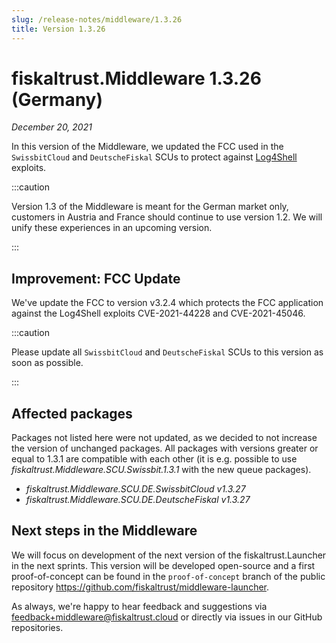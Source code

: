 ```yaml
---
slug: /release-notes/middleware/1.3.26
title: Version 1.3.26
---
```


# fiskaltrust.Middleware 1.3.26 (Germany)
_December 20, 2021_

In this version of the Middleware, we updated the FCC used in the `SwissbitCloud` and `DeutscheFiskal` SCUs to protect against [Log4Shell](https://en.wikipedia.org/wiki/Log4Shell) exploits.

:::caution

Version 1.3 of the Middleware is meant for the German market only, customers in Austria and France should continue to use version 1.2. We will unify these experiences in an upcoming version.

:::

## Improvement: FCC Update
We've update the FCC to version v3.2.4 which protects the FCC application against the Log4Shell exploits CVE-2021-44228 and CVE-2021-45046.

:::caution

Please update all `SwissbitCloud` and `DeutscheFiskal` SCUs to this version as soon as possible.

:::

## Affected packages
Packages not listed here were not updated, as we decided to not increase the version of unchanged packages. All packages with versions greater or equal to 1.3.1 are compatible with each other (it is e.g. possible to use _fiskaltrust.Middleware.SCU.Swissbit.1.3.1_ with the new queue packages).

- _fiskaltrust.Middleware.SCU.DE.SwissbitCloud v1.3.27_
- _fiskaltrust.Middleware.SCU.DE.DeutscheFiskal v1.3.27_

## Next steps in the Middleware
We will focus on development of the next version of the fiskaltrust.Launcher in the next sprints.
This version will be developed open-source and a first proof-of-concept can be found in the `proof-of-concept` branch of the public repository https://github.com/fiskaltrust/middleware-launcher.

As always, we're happy to hear feedback and suggestions via [feedback+middleware@fiskaltrust.cloud](mailto:feedback+middleware@fiskaltrust.cloud) or directly via issues in our GitHub repositories.
